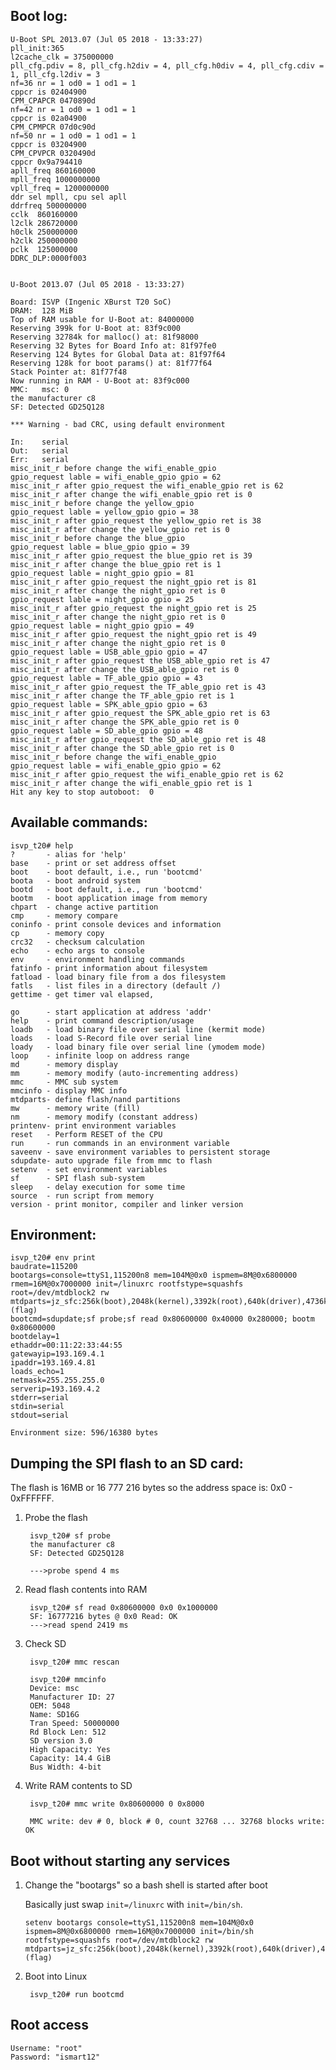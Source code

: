 ## Boot log:

    U-Boot SPL 2013.07 (Jul 05 2018 - 13:33:27)
    pll_init:365
    l2cache_clk = 375000000
    pll_cfg.pdiv = 8, pll_cfg.h2div = 4, pll_cfg.h0div = 4, pll_cfg.cdiv = 1, pll_cfg.l2div = 3
    nf=36 nr = 1 od0 = 1 od1 = 1
    cppcr is 02404900
    CPM_CPAPCR 0470890d
    nf=42 nr = 1 od0 = 1 od1 = 1
    cppcr is 02a04900
    CPM_CPMPCR 07d0c90d
    nf=50 nr = 1 od0 = 1 od1 = 1
    cppcr is 03204900
    CPM_CPVPCR 0320490d
    cppcr 0x9a794410
    apll_freq 860160000
    mpll_freq 1000000000
    vpll_freq = 1200000000
    ddr sel mpll, cpu sel apll
    ddrfreq 500000000
    cclk  860160000
    l2clk 286720000
    h0clk 250000000
    h2clk 250000000
    pclk  125000000
    DDRC_DLP:0000f003


    U-Boot 2013.07 (Jul 05 2018 - 13:33:27)

    Board: ISVP (Ingenic XBurst T20 SoC)
    DRAM:  128 MiB
    Top of RAM usable for U-Boot at: 84000000
    Reserving 399k for U-Boot at: 83f9c000
    Reserving 32784k for malloc() at: 81f98000
    Reserving 32 Bytes for Board Info at: 81f97fe0
    Reserving 124 Bytes for Global Data at: 81f97f64
    Reserving 128k for boot params() at: 81f77f64
    Stack Pointer at: 81f77f48
    Now running in RAM - U-Boot at: 83f9c000
    MMC:   msc: 0
    the manufacturer c8
    SF: Detected GD25Q128

    *** Warning - bad CRC, using default environment

    In:    serial
    Out:   serial
    Err:   serial
    misc_init_r before change the wifi_enable_gpio
    gpio_request lable = wifi_enable_gpio gpio = 62
    misc_init_r after gpio_request the wifi_enable_gpio ret is 62
    misc_init_r after change the wifi_enable_gpio ret is 0
    misc_init_r before change the yellow_gpio
    gpio_request lable = yellow_gpio gpio = 38
    misc_init_r after gpio_request the yellow_gpio ret is 38
    misc_init_r after change the yellow_gpio ret is 0
    misc_init_r before change the blue_gpio
    gpio_request lable = blue_gpio gpio = 39
    misc_init_r after gpio_request the blue_gpio ret is 39
    misc_init_r after change the blue_gpio ret is 1
    gpio_request lable = night_gpio gpio = 81
    misc_init_r after gpio_request the night_gpio ret is 81
    misc_init_r after change the night_gpio ret is 0
    gpio_request lable = night_gpio gpio = 25
    misc_init_r after gpio_request the night_gpio ret is 25
    misc_init_r after change the night_gpio ret is 0
    gpio_request lable = night_gpio gpio = 49
    misc_init_r after gpio_request the night_gpio ret is 49
    misc_init_r after change the night_gpio ret is 0
    gpio_request lable = USB_able_gpio gpio = 47
    misc_init_r after gpio_request the USB_able_gpio ret is 47
    misc_init_r after change the USB_able_gpio ret is 0
    gpio_request lable = TF_able_gpio gpio = 43
    misc_init_r after gpio_request the TF_able_gpio ret is 43
    misc_init_r after change the TF_able_gpio ret is 1
    gpio_request lable = SPK_able_gpio gpio = 63
    misc_init_r after gpio_request the SPK_able_gpio ret is 63
    misc_init_r after change the SPK_able_gpio ret is 0
    gpio_request lable = SD_able_gpio gpio = 48
    misc_init_r after gpio_request the SD_able_gpio ret is 48
    misc_init_r after change the SD_able_gpio ret is 0
    misc_init_r before change the wifi_enable_gpio
    gpio_request lable = wifi_enable_gpio gpio = 62
    misc_init_r after gpio_request the wifi_enable_gpio ret is 62
    misc_init_r after change the wifi_enable_gpio ret is 1
    Hit any key to stop autoboot:  0


## Available commands:

    isvp_t20# help
    ?       - alias for 'help'
    base    - print or set address offset
    boot    - boot default, i.e., run 'bootcmd'
    boota   - boot android system
    bootd   - boot default, i.e., run 'bootcmd'
    bootm   - boot application image from memory
    chpart  - change active partition
    cmp     - memory compare
    coninfo - print console devices and information
    cp      - memory copy
    crc32   - checksum calculation
    echo    - echo args to console
    env     - environment handling commands
    fatinfo - print information about filesystem
    fatload - load binary file from a dos filesystem
    fatls   - list files in a directory (default /)
    gettime - get timer val elapsed,

    go      - start application at address 'addr'
    help    - print command description/usage
    loadb   - load binary file over serial line (kermit mode)
    loads   - load S-Record file over serial line
    loady   - load binary file over serial line (ymodem mode)
    loop    - infinite loop on address range
    md      - memory display
    mm      - memory modify (auto-incrementing address)
    mmc     - MMC sub system
    mmcinfo - display MMC info
    mtdparts- define flash/nand partitions
    mw      - memory write (fill)
    nm      - memory modify (constant address)
    printenv- print environment variables
    reset   - Perform RESET of the CPU
    run     - run commands in an environment variable
    saveenv - save environment variables to persistent storage
    sdupdate- auto upgrade file from mmc to flash
    setenv  - set environment variables
    sf      - SPI flash sub-system
    sleep   - delay execution for some time
    source  - run script from memory
    version - print monitor, compiler and linker version

## Environment:

    isvp_t20# env print
    baudrate=115200
    bootargs=console=ttyS1,115200n8 mem=104M@0x0 ispmem=8M@0x6800000 rmem=16M@0x7000000 init=/linuxrc rootfstype=squashfs root=/dev/mtdblock2 rw mtdparts=jz_sfc:256k(boot),2048k(kernel),3392k(root),640k(driver),4736k(appfs),2048k(backupk),640k(backupd),2048k(backupa),256k(config),256k(para),-(flag)
    bootcmd=sdupdate;sf probe;sf read 0x80600000 0x40000 0x280000; bootm 0x80600000
    bootdelay=1
    ethaddr=00:11:22:33:44:55
    gatewayip=193.169.4.1
    ipaddr=193.169.4.81
    loads_echo=1
    netmask=255.255.255.0
    serverip=193.169.4.2
    stderr=serial
    stdin=serial
    stdout=serial

    Environment size: 596/16380 bytes

## Dumping the SPI flash to an SD card:

The flash is 16MB or 16 777 216 bytes so the address space is: 0x0 - 0xFFFFFF.

1) Probe the flash

        isvp_t20# sf probe
        the manufacturer c8
        SF: Detected GD25Q128

        --->probe spend 4 ms

2) Read flash contents into RAM

        isvp_t20# sf read 0x80600000 0x0 0x1000000
        SF: 16777216 bytes @ 0x0 Read: OK
        --->read spend 2419 ms

3) Check SD

        isvp_t20# mmc rescan

        isvp_t20# mmcinfo
        Device: msc
        Manufacturer ID: 27
        OEM: 5048
        Name: SD16G
        Tran Speed: 50000000
        Rd Block Len: 512
        SD version 3.0
        High Capacity: Yes
        Capacity: 14.4 GiB
        Bus Width: 4-bit

4) Write RAM contents to SD

        isvp_t20# mmc write 0x80600000 0 0x8000

        MMC write: dev # 0, block # 0, count 32768 ... 32768 blocks write: OK

## Boot without starting any services

1) Change the "bootargs" so a bash shell is started after boot

    Basically just swap `init=/linuxrc` with `init=/bin/sh`.

       setenv bootargs console=ttyS1,115200n8 mem=104M@0x0 ispmem=8M@0x6800000 rmem=16M@0x7000000 init=/bin/sh rootfstype=squashfs root=/dev/mtdblock2 rw mtdparts=jz_sfc:256k(boot),2048k(kernel),3392k(root),640k(driver),4736k(appfs),2048k(backupk),640k(backupd),2048k(backupa),256k(config),256k(para),-(flag)

2) Boot into Linux

        isvp_t20# run bootcmd

## Root access

    Username: "root"
    Password: "ismart12"